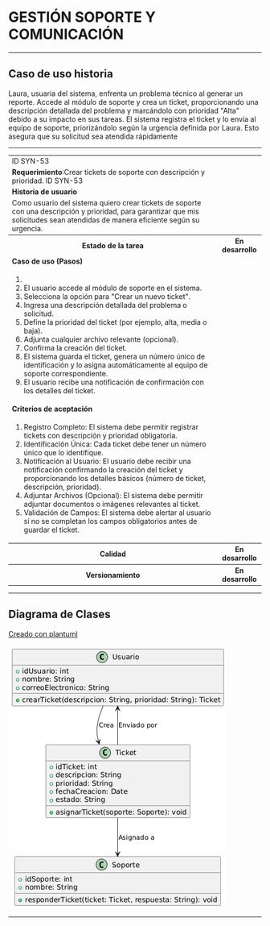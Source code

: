 # GESTIÓN SOPORTE Y COMUNICACIÓN

------

## Caso de uso historia 
Laura, usuaria del sistema, enfrenta un problema técnico al generar un reporte. Accede al módulo de soporte y crea un ticket, proporcionando una descripción detallada del problema y marcándolo con prioridad "Alta" debido a su impacto en sus tareas. El sistema registra el ticket y lo envía al equipo de soporte, priorizándolo según la urgencia definida por Laura. Esto asegura que su solicitud sea atendida rápidamente

---

<table id="customers">
  <tr class="idtext principal">
    <td>ID SYN-53</td>
  </tr>
  <tr class="single text">
    <td><strong>Requerimiento</strong>:Crear tickets de soporte con descripción y prioridad. ID SYN-53</td>
  </tr>
  <tr class="single gray">
    <td><strong>Historia de usuario</strong></td>
  </tr>
  <tr class="single text">
    <td>Como usuario del sistema quiero crear tickets de soporte con una descripción y prioridad, para garantizar que mis solicitudes sean atendidas de manera eficiente según su urgencia.

</td>
  </tr>
  <tr class="duo">
    <th class="gray"><strong>Estado de la tarea</strong></th>
    <th>En desarrollo</th>
  </tr>
  <tr class="single gray">
    <td><strong>Caso de uso (Pasos)</strong></td>
  </tr>
  <tr class="single text">
    <td>
        <ol>
            <li>
             <li>El usuario accede al módulo de soporte en el sistema.</li>
            <li>Selecciona la opción para "Crear un nuevo ticket".</li>
            <li>Ingresa una descripción detallada del problema o solicitud.</li>
            <li>Define la prioridad del ticket (por ejemplo, alta, media o baja).</li>
            <li>Adjunta cualquier archivo relevante (opcional).</li>
            <li>Confirma la creación del ticket.</li>
            <li>El sistema guarda el ticket, genera un número único de identificación y lo asigna automáticamente al equipo de soporte correspondiente.</li>
            <li>El usuario recibe una notificación de confirmación con los detalles del ticket.</li>
          </ol>
   </td>
  </tr>
  <tr class="single gray">
    <td><strong>Criterios de aceptación</strong></td>
  </tr>
  <tr class="single text">
    <td>
        <ol>
              <li>Registro Completo: El sistema debe permitir registrar tickets con descripción y prioridad obligatoria.</li>
              <li>Identificación Única: Cada ticket debe tener un número único que lo identifique.</li>
              <li>Notificación al Usuario: El usuario debe recibir una notificación confirmando la creación del ticket y proporcionando los detalles básicos (número de ticket, descripción, prioridad).</li>
              <li>Adjuntar Archivos (Opcional): El sistema debe permitir adjuntar documentos o imágenes relevantes al ticket.</li>
              <li>Validación de Campos: El sistema debe alertar al usuario si no se completan los campos obligatorios antes de guardar el ticket.</li>
            </ol>
 <tr class="duo">
    <th class="gray"><strong>Calidad</strong></th>
    <th>En desarrollo</th>
  </tr>
  <tr class="duo">
    <th class="gray"><strong>Versionamiento</strong></th>
    <th>En desarrollo</th>
  </tr>
</table>


---
## Diagrama de Clases
[Creado con plantuml](https://plantuml.com/es/)

![Image title](./assets/images/syn-55.png)

---
 